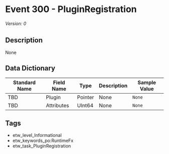 # Event 300 - PluginRegistration
###### Version: 0

## Description
None

## Data Dictionary
|Standard Name|Field Name|Type|Description|Sample Value|
|---|---|---|---|---|
|TBD|Plugin|Pointer|None|`None`|
|TBD|Attributes|UInt64|None|`None`|

## Tags
* etw_level_Informational
* etw_keywords_po:RuntimeFx
* etw_task_PluginRegistration